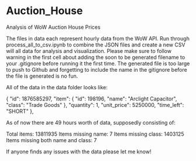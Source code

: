 # Auction_House
Analysis of WoW Auction House Prices

The files in data each represent hourly data from the WoW API. Run through 
process_all_to_csv.ipynb to combine the JSON files and create a new CSV
will all data for analysis and visualization. Please make sure to follow warning
in the first cell about adding the soon to be generated filename to your
.gitignore before running it the first time. The generated file is too large to
push to Github and forgetting to include the name in the gitignore before the file 
is generated is no fun.

All of the data in the data folder looks like:

{
    "id": 1876585297,
    "item": {
        "id": 198196,
        "name": "Arclight Capacitor",
        "class": "Trade Goods"
        },
    "quantity": 1,
    "unit_price": 5250000,
    "time_left": "SHORT"
},

As of now there are 49 hours worth of data, supposedly consisting of:

Total items: 13811935
Items missing name: 7
Items missing class: 1403125
Items missing both name and class: 7

If anyone finds any issues with the data please let me know!